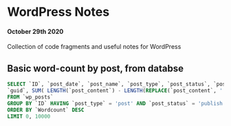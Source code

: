 # WordPress Notes
#### October 29th 2020

Collection of code fragments and useful notes for WordPress

## Basic word-count by post, from databse

```sql
SELECT `ID`, `post_date`, `post_name`, `post_type`, `post_status`, `post_title`, 
`guid`, SUM( LENGTH(`post_content`) - LENGTH(REPLACE(`post_content`, ' ', '')) + 1 ) AS 'Wordcount' 
FROM `wp_posts` 
GROUP BY `ID` HAVING `post_type` = 'post' AND `post_status` = 'publish' 
ORDER BY `Wordcount` DESC 
LIMIT 0, 10000
```


